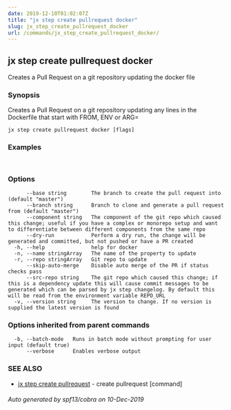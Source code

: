 ```yaml
---
date: 2019-12-10T01:02:07Z
title: "jx step create pullrequest docker"
slug: jx_step_create_pullrequest_docker
url: /commands/jx_step_create_pullrequest_docker/
---
```

## jx step create pullrequest docker

Creates a Pull Request on a git repository updating the docker file

### Synopsis

Creates a Pull Request on a git repository updating any lines in the Dockerfile that start with FROM, ENV or ARG=

```
jx step create pullrequest docker [flags]
```

### Examples

```
  
```

### Options

```
      --base string        The branch to create the pull request into (default "master")
      --branch string      Branch to clone and generate a pull request from (default "master")
      --component string   The component of the git repo which caused this change; useful if you have a complex or monorepo setup and want to differentiate between different components from the same repo
      --dry-run            Perform a dry run, the change will be generated and committed, but not pushed or have a PR created
  -h, --help               help for docker
  -n, --name stringArray   The name of the property to update
  -r, --repo stringArray   Git repo to update
      --skip-auto-merge    Disable auto merge of the PR if status checks pass
      --src-repo string    The git repo which caused this change; if this is a dependency update this will cause commit messages to be generated which can be parsed by jx step changelog. By default this will be read from the environment variable REPO_URL
  -v, --version string     The version to change. If no version is supplied the latest version is found
```

### Options inherited from parent commands

```
  -b, --batch-mode   Runs in batch mode without prompting for user input (default true)
      --verbose      Enables verbose output
```

### SEE ALSO

* [jx step create pullrequest](/commands/jx_step_create_pullrequest/)	 - create pullrequest [command]

###### Auto generated by spf13/cobra on 10-Dec-2019
